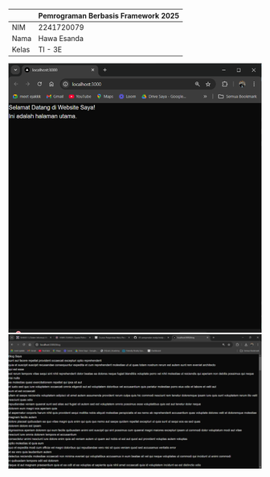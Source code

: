 | | Pemrograman Berbasis Framework 2025 |
| --- | --- |
| NIM | 2241720079 |
| Nama | Hawa Esanda |
| Kelas | TI - 3E |

![Screenshot](assets/SSR.png)
![Screenshot](assets/SSG.png)